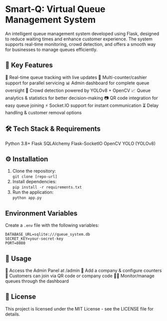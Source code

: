 # Smart-Q: Virtual Queue Management System

An intelligent queue management system developed using Flask, designed to reduce waiting times and enhance customer experience. The system supports real-time monitoring, crowd detection, and offers a smooth way for businesses to manage queues efficiently.

## 🚀 Key Features

📌 Real-time queue tracking with live updates
🏦 Multi-counter/cashier support for parallel servicing
📊 Admin dashboard for complete queue oversight
👥 Crowd detection powered by YOLOv8 + OpenCV
📈 Queue analytics & statistics for better decision-making
📷 QR code integration for easy queue joining
⚡ Socket.IO support for instant communication
⏳ Delay handling & customer removal options

## 🛠️ Tech Stack & Requirements

Python 3.8+
Flask
SQLAlchemy
Flask-SocketIO
OpenCV
YOLO (YOLOv8)

## ⚙️ Installation
1. Clone the repository:  
   `git clone [repo-url]`  
2. Install dependencies:  
   `pip install -r requirements.txt`  
3. Run the application:  
   `python app.py`

## Environment Variables

Create a `.env` file with the following variables:
```
DATABASE_URL=sqlite:///queue_system.db
SECRET_KEY=your-secret-key
PORT=8080
```

## 📖 Usage

🔑 Access the Admin Panel at /admin
🏢 Add a company & configure counters
📱 Customers can join via QR code or company code
👨‍💻 Monitor/manage queues through the dashboard

## 📜 License

This project is licensed under the MIT License - see the LICENSE file for details. 
